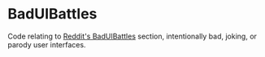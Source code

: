 # BadUIBattles

Code relating to [Reddit's BadUIBattles](https://old.reddit.com/r/BadUIBattles) section,
intentionally bad, joking, or parody user interfaces.